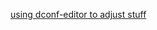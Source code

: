 
[using dconf-editor to adjust stuff](https://github.com/wwmm/easyeffects/discussions/1337#discussioncomment-1976762)


